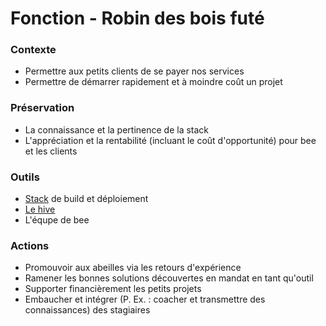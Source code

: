 # Fonction - Robin des bois futé
### Contexte
- Permettre aux petits clients de se payer nos services
- Permettre de démarrer rapidement et à moindre coût un projet
### Préservation
- La connaissance et la pertinence de la stack
- L'appréciation et la rentabilité (incluant le coût d'opportunité) pour bee et les clients
### Outils
- [Stack](https://drive.google.com/drive/u/1/folders/1GFNF0Im2Pz5W-wx-aaNFpu3gUNSO0BK2) de build et déploiement
- [Le hive](./contribuer_au_hive.md)
- L'équpe de bee
### Actions
- Promouvoir aux abeilles via les retours d'expérience
- Ramener les bonnes solutions découvertes en mandat en tant qu'outil
- Supporter financièrement les petits projets
- Embaucher et intégrer (P. Ex. : coacher et transmettre des connaissances) des stagiaires
